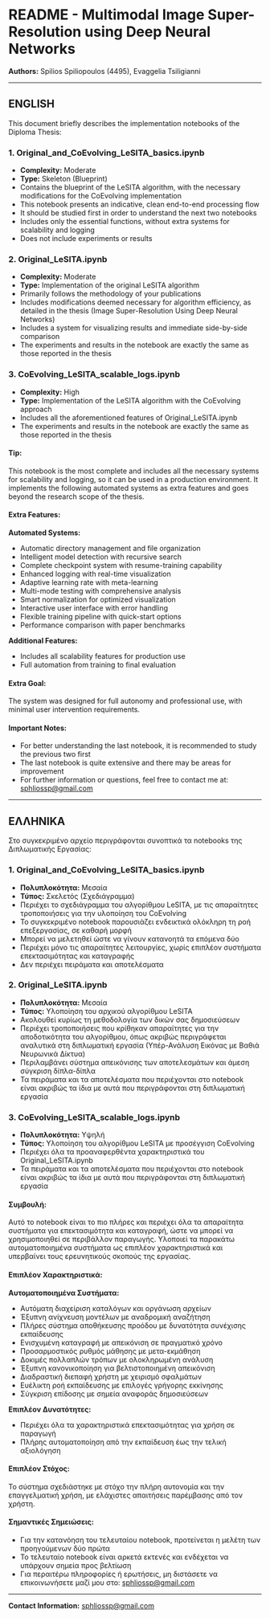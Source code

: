 # README - Multimodal Image Super-Resolution using Deep Neural Networks

**Authors:** Spilios Spiliopoulos (4495), Evaggelia Tsiligianni

---

## ENGLISH

This document briefly describes the implementation notebooks of the Diploma Thesis:

### 1. Original_and_CoEvolving_LeSITA_basics.ipynb
- **Complexity:** Moderate
- **Type:** Skeleton (Blueprint)
- Contains the blueprint of the LeSITA algorithm, with the necessary modifications for the CoEvolving implementation
- This notebook presents an indicative, clean end-to-end processing flow
- It should be studied first in order to understand the next two notebooks
- Includes only the essential functions, without extra systems for scalability and logging
- Does not include experiments or results

### 2. Original_LeSITA.ipynb
- **Complexity:** Moderate
- **Type:** Implementation of the original LeSITA algorithm
- Primarily follows the methodology of your publications
- Includes modifications deemed necessary for algorithm efficiency, as detailed in the thesis (Image Super-Resolution Using Deep Neural Networks)
- Includes a system for visualizing results and immediate side-by-side comparison
- The experiments and results in the notebook are exactly the same as those reported in the thesis

### 3. CoEvolving_LeSITA_scalable_logs.ipynb
- **Complexity:** High
- **Type:** Implementation of the LeSITA algorithm with the CoEvolving approach
- Includes all the aforementioned features of Original_LeSITA.ipynb
- The experiments and results in the notebook are exactly the same as those reported in the thesis

#### **Tip:**
This notebook is the most complete and includes all the necessary systems for scalability and logging, so it can be used in a production environment. It implements the following automated systems as extra features and goes beyond the research scope of the thesis.

#### **Extra Features:**

**Automated Systems:**
- Automatic directory management and file organization
- Intelligent model detection with recursive search
- Complete checkpoint system with resume-training capability
- Enhanced logging with real-time visualization
- Adaptive learning rate with meta-learning
- Multi-mode testing with comprehensive analysis
- Smart normalization for optimized visualization
- Interactive user interface with error handling
- Flexible training pipeline with quick-start options
- Performance comparison with paper benchmarks

**Additional Features:**
- Includes all scalability features for production use
- Full automation from training to final evaluation

#### **Extra Goal:**
The system was designed for full autonomy and professional use, with minimal user intervention requirements.

#### **Important Notes:**
- For better understanding the last notebook, it is recommended to study the previous two first
- The last notebook is quite extensive and there may be areas for improvement
- For further information or questions, feel free to contact me at: sphliossp@gmail.com

---

## ΕΛΛΗΝΙΚΑ

Στο συγκεκριμένο αρχείο περιγράφονται συνοπτικά τα notebooks της Διπλωματικής Εργασίας:

### 1. Original_and_CoEvolving_LeSITA_basics.ipynb
- **Πολυπλοκότητα:** Μεσαία
- **Τύπος:** Σκελετός (Σχεδιάγραμμα)
- Περιέχει το σχεδιάγραμμα του αλγορίθμου LeSITA, με τις απαραίτητες τροποποιήσεις για την υλοποίηση του CoEvolving
- Το συγκεκριμένο notebook παρουσιάζει ενδεικτικά ολόκληρη τη ροή επεξεργασίας, σε καθαρή μορφή
- Μπορεί να μελετηθεί ώστε να γίνουν κατανοητά τα επόμενα δύο
- Περιέχει μόνο τις απαραίτητες λειτουργίες, χωρίς επιπλέον συστήματα επεκτασιμότητας και καταγραφής
- Δεν περιέχει πειράματα και αποτελέσματα

### 2. Original_LeSITA.ipynb
- **Πολυπλοκότητα:** Μεσαία
- **Τύπος:** Υλοποίηση του αρχικού αλγορίθμου LeSITA
- Ακολουθεί κυρίως τη μεθοδολογία των δικών σας δημοσιεύσεων
- Περιέχει τροποποιήσεις που κρίθηκαν απαραίτητες για την αποδοτικότητα του αλγορίθμου, όπως ακριβώς περιγράφεται αναλυτικά στη διπλωματική εργασία (Υπέρ-Ανάλυση Εικόνας με Βαθιά Νευρωνικά Δίκτυα)
- Περιλαμβάνει σύστημα απεικόνισης των αποτελεσμάτων και άμεση σύγκριση δίπλα-δίπλα
- Τα πειράματα και τα αποτελέσματα που περιέχονται στο notebook είναι ακριβώς τα ίδια με αυτά που περιγράφονται στη διπλωματική εργασία

### 3. CoEvolving_LeSITA_scalable_logs.ipynb
- **Πολυπλοκότητα:** Υψηλή
- **Τύπος:** Υλοποίηση του αλγορίθμου LeSITA με προσέγγιση CoEvolving
- Περιέχει όλα τα προαναφερθέντα χαρακτηριστικά του Original_LeSITA.ipynb
- Τα πειράματα και τα αποτελέσματα που περιέχονται στο notebook είναι ακριβώς τα ίδια με αυτά που περιγράφονται στη διπλωματική εργασία

#### **Συμβουλή:**
Αυτό το notebook είναι το πιο πλήρες και περιέχει όλα τα απαραίτητα συστήματα για επεκτασιμότητα και καταγραφή, ώστε να μπορεί να χρησιμοποιηθεί σε περιβάλλον παραγωγής. Υλοποιεί τα παρακάτω αυτοματοποιημένα συστήματα ως επιπλέον χαρακτηριστικά και υπερβαίνει τους ερευνητικούς σκοπούς της εργασίας.

#### **Επιπλέον Χαρακτηριστικά:**

**Αυτοματοποιημένα Συστήματα:**
- Αυτόματη διαχείριση καταλόγων και οργάνωση αρχείων
- Έξυπνη ανίχνευση μοντέλων με αναδρομική αναζήτηση
- Πλήρες σύστημα αποθήκευσης προόδου με δυνατότητα συνέχισης εκπαίδευσης
- Ενισχυμένη καταγραφή με απεικόνιση σε πραγματικό χρόνο
- Προσαρμοστικός ρυθμός μάθησης με μετα-εκμάθηση
- Δοκιμές πολλαπλών τρόπων με ολοκληρωμένη ανάλυση
- Έξυπνη κανονικοποίηση για βελτιστοποιημένη απεικόνιση
- Διαδραστική διεπαφή χρήστη με χειρισμό σφαλμάτων
- Ευέλικτη ροή εκπαίδευσης με επιλογές γρήγορης εκκίνησης
- Σύγκριση επίδοσης με σημεία αναφοράς δημοσιεύσεων

**Επιπλέον Δυνατότητες:**
- Περιέχει όλα τα χαρακτηριστικά επεκτασιμότητας για χρήση σε παραγωγή
- Πλήρης αυτοματοποίηση από την εκπαίδευση έως την τελική αξιολόγηση

#### **Επιπλέον Στόχος:**
Το σύστημα σχεδιάστηκε με στόχο την πλήρη αυτονομία και την επαγγελματική χρήση, με ελάχιστες απαιτήσεις παρέμβασης από τον χρήστη.

#### **Σημαντικές Σημειώσεις:**
- Για την κατανόηση του τελευταίου notebook, προτείνεται η μελέτη των προηγούμενων δύο πρώτα
- Το τελευταίο notebook είναι αρκετά εκτενές και ενδέχεται να υπάρχουν σημεία προς βελτίωση
- Για περαιτέρω πληροφορίες ή ερωτήσεις, μη διστάσετε να επικοινωνήσετε μαζί μου στο: sphliossp@gmail.com

---

**Contact Information:** sphliossp@gmail.com